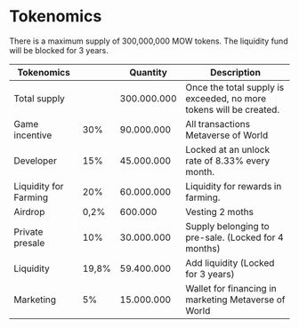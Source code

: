 # Tokenomics

There is a maximum supply of 300,000,000 MOW tokens. The liquidity fund will be blocked for 3 years.

| **Tokenomics**        |              | Quantity    |  Description                                                       |
| --------------------- | ------------ | ----------- | ------------------------------------------------------------------ |
| Total supply          |              | 300.000.000 | Once the total supply is exceeded, no more tokens will be created. |
| Game incentive        |        30%   | 90.000.000  | All transactions Metaverse of World                                |
| Developer             |        15%   | 45.000.000  | Locked at an unlock rate of 8.33% every month.                     |
| Liquidity for Farming |         20%  | 60.000.000  | Liquidity for rewards in farming.                                  |
| Airdrop               |       0,2%   | 600.000     | Vesting 2 moths                                                    |
| Private presale       |         10%  | 30.000.000  | Supply belonging to pre-sale. (Locked for 4 months)                |
| Liquidity             |      19,8%   | 59.400.000  | Add liquidity (Locked for 3 years)                                 |
| Marketing             |           5% | 15.000.000  | Wallet for financing in marketing Metaverse of World               |


